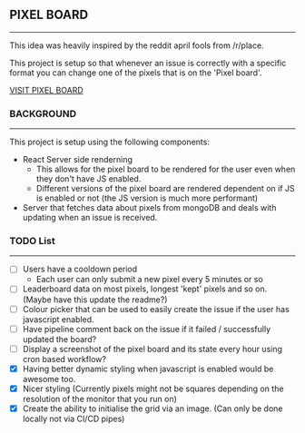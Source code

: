 ## PIXEL BOARD
---
This idea was heavily inspired by the reddit april fools from /r/place.

This project is setup so that whenever an issue is correctly with a specific format you can change one of the pixels that is on the 'Pixel board'.

[VISIT PIXEL BOARD](https://pixelboard.netlify.app/)

### BACKGROUND
---
This project is setup using the following components:
- React Server side renderning
    - This allows for the pixel board to be rendered for the user even when they don't have JS enabled.
    - Different versions of the pixel board are rendered dependent on if JS is enabled or not (the JS version is much more performant)
- Server that fetches data about pixels from mongoDB and deals with updating when an issue is received.

### TODO List
---
- [ ] Users have a cooldown period
    - Each user can only submit a new pixel every 5 minutes or so
- [ ] Leaderboard data on most pixels, longest 'kept' pixels and so on. (Maybe have this update the readme?)
- [ ] Colour picker that can be used to easily create the issue if the user has javascript enabled.
- [ ] Have pipeline comment back on the issue if it failed / successfully updated the board?
- [ ] Display a screenshot of the pixel board and its state every hour using cron based workflow?
- [x] Having better dynamic styling when javascript is enabled would be awesome too.
- [x] Nicer styling (Currently pixels might not be squares depending on the resolution of the monitor that you run on)
- [x] Create the ability to initialise the grid via an image. (Can only be done locally not via CI/CD pipes)